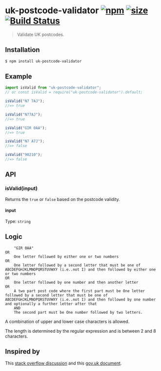 # uk-postcode-validator [![npm][npm-image]][npm-url] [![size][size-image]][size-url] [![Build Status][travis-image]][travis-url]

> Validate UK postcodes.

## Installation

```bash
$ npm install uk-postcode-validator
```

## Example

```js
import isValid from "uk-postcode-validator";
// or const isValid = require("uk-postcode-validator").default;

isValid("N7 7AJ");
//=> true

isValid("N77AJ");
//=> true

isValid("GIR 0AA");
//=> true

isValid("N7 A7J");
//=> false

isValid("90210");
//=> false
```

## API

### isValid(input)

Returns the `true` or `false` based on the postcode validity.

#### input

Type: `string`

## Logic

```text
    "GIR 0AA"
OR
    One letter followed by either one or two numbers
OR
    One letter followed by a second letter that must be one of ABCDEFGHJKLMNOPQRSTUVWXY (i.e..not I) and then followed by either one or two numbers
OR
    One letter followed by one number and then another letter
OR
    A two part post code where the first part must be One letter followed by a second letter that must be one of ABCDEFGHJKLMNOPQRSTUVWXY (i.e..not I) and then followed by one number and optionally a further letter after that
    AND
    The second part must be One number followed by two letters.
```

A combination of upper and lower case characters is allowed.

The length is determined by the regular expression and is between 2 and 8
characters.

## Inspired by

This [stack overflow discussion](https://stackoverflow.com/questions/164979/uk-postcode-regex-comprehensive) and this [gov.uk document](https://assets.publishing.service.gov.uk/government/uploads/system/uploads/attachment_data/file/488478/Bulk_Data_Transfer_-_additional_validation_valid_from_12_November_2015.pdf).

[npm-image]: https://img.shields.io/npm/v/uk-postcode-validator.svg
[npm-url]: https://npmjs.com/package/uk-postcode-validator
[size-image]: https://img.shields.io/bundlephobia/min/uk-postcode-validator.svg?style=flat
[size-url]: https://bundlephobia.com/result?p=uk-postcode-validator
[travis-image]: https://travis-ci.org/sirLisko/uk-postcode-validator.svg?branch=master
[travis-url]: https://travis-ci.org/sirLisko/uk-postcode-validator
